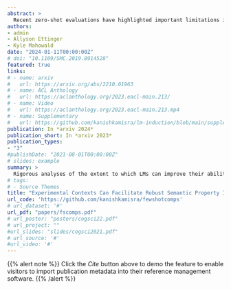 ```yaml
---
abstract: >
  Recent zero-shot evaluations have highlighted important limitations in the abilities of language models (LMs) to perform meaning extraction. However, it is now well known that LMs can demonstrate radical improvements in the presence of experimental contexts such as in-context examples and instructions. How well does this translate to previously studied meaning-sensitive tasks? We present a case-study on the extent to which experimental contexts can improve LMs' robustness in performing property inheritance---predicting semantic properties of novel concepts, a task that they have been previously shown to fail on. Upon carefully controlling the nature of the in-context examples and the instructions, our work reveals that they can indeed lead to non-trivial property inheritance behavior in LMs. However, this ability is inconsistent: with a minimal reformulation of the task, some LMs were found to pick up on shallow, non-semantic heuristics from their inputs, suggesting that the computational principles of semantic property inference are yet to be mastered by LMs.
authors:
- admin 
- Allyson Ettinger
- Kyle Mahowald
date: "2024-01-11T00:00:00Z"
# doi: "10.1109/SMC.2019.8914528"
featured: true
links:
# - name: arxiv
#   url: https://arxiv.org/abs/2210.01963
# - name: ACL Anthology
#   url: https://aclanthology.org/2023.eacl-main.213/
# - name: Video
#   url: https://aclanthology.org/2023.eacl-main.213.mp4
# - name: Supplementary
#   url: https://github.com/kanishkamisra/lm-induction/blob/main/supplemental.pdf
publication: In *arxiv 2024*
publication_short: In *arxiv 2023*
publication_types:
- "3"
#publishDate: "2021-08-01T00:00:00Z"
# slides: example
summary: >
  Rigorous analyses of the extent to which LMs can improve their ability to make property inferences for novel concepts in the presence of experimental contexts.)
# tags:
# - Source Themes
title: "Experimental Contexts Can Facilitate Robust Semantic Property Inference in Language Models, but Inconsistently"
url_code: 'https://github.com/kanishkamisra/fewshotcomps'
# url_dataset: '#'
url_pdf: "papers/fscomps.pdf"
# url_poster: "posters/cogsci22.pdf"
# url_project: ""
#url_slides: "slides/cogsci2021.pdf"
# url_source: '#'
#url_video: '#'
---
```


{{% alert note %}}
Click the *Cite* button above to demo the feature to enable visitors to import publication metadata into their reference management software.
{{% /alert %}}

